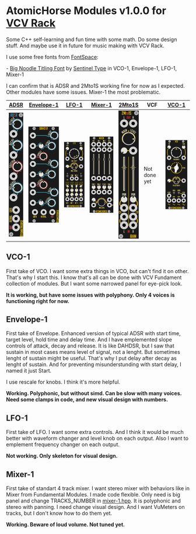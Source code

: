 # AtomicHorse Modules v1.0.0 for [VCV Rack](https://github.com/VCVRack/)

Some C++ self-learning and fun time with some math. Do some design stuff. And maybe use it in future for music making with VCV Rack.

I use some free fonts from [FontSpace](https://www.fontspace.com/commercial-fonts):

\- [Big Noodle Titling Font](https://www.fontspace.com/big-noodle-titling-font-f35093) by [Sentinel Type](https://www.fontspace.com/sentinel-type) in VCO-1, Envelope-1, LFO-1, Mixer-1

I can confirm that is ADSR and 2Mto1S working fine for now as I expected. Other modules have some issues. Mixer-1 the most problematic. 

[ADSR](#adsr) | [Envelope-1](#envelope-1) | [LFO-1](#lfo-1) | [Mixer-1](#mixer-1) | [2Mto1S](#2Mto1S) | VCF | [VCO-1](#vco-1)
|---|---|---|---|---|---|---|
| ![ADSR](/pics/adsr.png) | ![Envelope-1](/pics/envelope-1.png "Third version of visual design") | ![LFO-1](/pics/lfo-1.png "Second version of visual design") | ![Mixer-1](/pics/mixer-1.png "First version of visual design") | ![2Mto1S](/pics/mixer-2m-1s.png "First version of visual design") | Not done yet | ![VCO-1](/pics/vco-1.png "Third version of visual design") |

## VCO-1

First take of VCO. I want some extra things in VCO, but can't find it on other. That's why I start this. I know that's all can be done with VCV Fundament collection of modules. But I want some narrowed panel for eye-pick look.

**It is working, but have some issues with polyphony. Only 4 voices is functioning right for now.**

## Envelope-1

First take of Envelope. Enhanced version of typical ADSR with start time, target level, hold time and delay time. And I have emplemented slope controls of attack, decay and release. It is like DAHDSR, but I saw that sustain in most cases means level of signal, not a lenght. But sometimes lenght of sustain might be useful. That's why I put delay after decay as lenght of sustain. And for preventing misunderstunding with start delay, I named it just Start. 

I use rescale for knobs. I think it's more helpful.

**Working. Polyphonic, but without simd. Can be slow with many voices. Need some clamps in code, and new visual design with numbers.**

## LFO-1

First take of LFO. I want some extra controls. And I think it would be much better with waveform changer and level knob on each output. Also I want to emplement frequency changer on each output.

**Not working. Only skeleton for visual design.**  


## Mixer-1

First take of standart 4 track mixer. I want stereo mixer with behaviors like in Mixer from Fundamental Modules. I made code flexible. Only need is big panel and change TRACKS_NUMBER in [mixer-1.hpp](src/mixer-1.hpp). It is polyphonic and stereo with panning. I need change visual design. And I want VuMeters on tracks, but I don't know how to do them yet. 

**Working. Beware of loud volume. Not tuned yet.**

